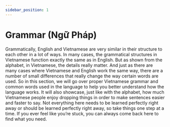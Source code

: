 ```yaml
---
sidebar_position: 1
---
```


# Grammar (Ngữ Pháp)

Grammatically, English and Vietnamese are very similar in their structure to each other in a lot of ways. In many cases, the grammatical structures in Vietnamese function exactly the same as in English. But as shown from the alphabet, in Vietnamese, the details really matter. And just as there are many cases where Vietnamese and English work the same way, there are a number of small differences that really change the way certain words are used. So in this section, we will go over proper Vietnamese grammar and common words used in the language to help you better understand how the language works. It will also showcase, just like with the alphabet, how much Vietnamese people enjoy dropping things in order to make sentences easier and faster to say. Not everything here needs to be learned perfectly right away or should be learned perfectly right away, so take things one step at a time. If you ever feel like you’re stuck, you can always come back here to find what you need.
